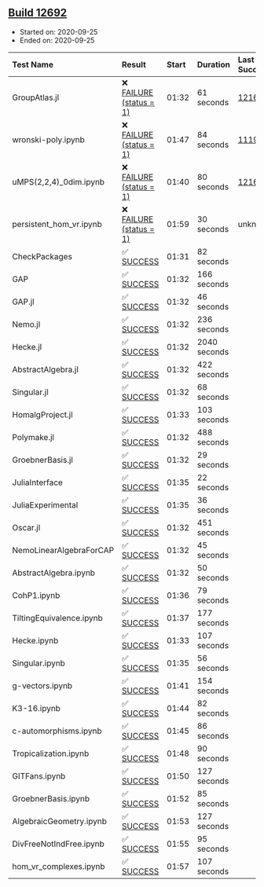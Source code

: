 ## [Build 12692](https://oscarci.mathematik.uni-kl.de/job/oscar/12692/)

* Started on: 2020-09-25
* Ended on: 2020-09-25

| Test Name    | Result | Start | Duration | Last Success | First Failure |
|:-------------|:-------|:------|:---------|:-------------|:--------------|
| GroupAtlas.jl | ❌ [FAILURE (status = 1)](https://oscarci.mathematik.uni-kl.de/job/oscar/12692/artifact/logs/build-12692/GroupAtlas.jl.log) | 01:32 | 61 seconds | [12167](https://oscarci.mathematik.uni-kl.de/job/oscar/12167/) | [12168](https://oscarci.mathematik.uni-kl.de/job/oscar/12168/) |
| wronski-poly.ipynb | ❌ [FAILURE (status = 1)](https://oscarci.mathematik.uni-kl.de/job/oscar/12692/artifact/logs/build-12692/wronski-poly.ipynb.log) | 01:47 | 84 seconds | [11192](https://oscarci.mathematik.uni-kl.de/job/oscar/11192/) | [11193](https://oscarci.mathematik.uni-kl.de/job/oscar/11193/) |
| uMPS(2,2,4)_0dim.ipynb | ❌ [FAILURE (status = 1)](https://oscarci.mathematik.uni-kl.de/job/oscar/12692/artifact/logs/build-12692/uMPS-2-2-4-_0dim.ipynb.log) | 01:40 | 80 seconds | [12167](https://oscarci.mathematik.uni-kl.de/job/oscar/12167/) | [12168](https://oscarci.mathematik.uni-kl.de/job/oscar/12168/) |
| persistent_hom_vr.ipynb | ❌ [FAILURE (status = 1)](https://oscarci.mathematik.uni-kl.de/job/oscar/12692/artifact/logs/build-12692/persistent_hom_vr.ipynb.log) | 01:59 | 30 seconds | unknown | unknown |
| CheckPackages | ✅ [SUCCESS](https://oscarci.mathematik.uni-kl.de/job/oscar/12692/artifact/logs/build-12692/CheckPackages.log) | 01:31 | 82 seconds |  |  |
| GAP | ✅ [SUCCESS](https://oscarci.mathematik.uni-kl.de/job/oscar/12692/artifact/logs/build-12692/GAP.log) | 01:32 | 166 seconds |  |  |
| GAP.jl | ✅ [SUCCESS](https://oscarci.mathematik.uni-kl.de/job/oscar/12692/artifact/logs/build-12692/GAP.jl.log) | 01:32 | 46 seconds |  |  |
| Nemo.jl | ✅ [SUCCESS](https://oscarci.mathematik.uni-kl.de/job/oscar/12692/artifact/logs/build-12692/Nemo.jl.log) | 01:32 | 236 seconds |  |  |
| Hecke.jl | ✅ [SUCCESS](https://oscarci.mathematik.uni-kl.de/job/oscar/12692/artifact/logs/build-12692/Hecke.jl.log) | 01:32 | 2040 seconds |  |  |
| AbstractAlgebra.jl | ✅ [SUCCESS](https://oscarci.mathematik.uni-kl.de/job/oscar/12692/artifact/logs/build-12692/AbstractAlgebra.jl.log) | 01:32 | 422 seconds |  |  |
| Singular.jl | ✅ [SUCCESS](https://oscarci.mathematik.uni-kl.de/job/oscar/12692/artifact/logs/build-12692/Singular.jl.log) | 01:32 | 68 seconds |  |  |
| HomalgProject.jl | ✅ [SUCCESS](https://oscarci.mathematik.uni-kl.de/job/oscar/12692/artifact/logs/build-12692/HomalgProject.jl.log) | 01:33 | 103 seconds |  |  |
| Polymake.jl | ✅ [SUCCESS](https://oscarci.mathematik.uni-kl.de/job/oscar/12692/artifact/logs/build-12692/Polymake.jl.log) | 01:32 | 488 seconds |  |  |
| GroebnerBasis.jl | ✅ [SUCCESS](https://oscarci.mathematik.uni-kl.de/job/oscar/12692/artifact/logs/build-12692/GroebnerBasis.jl.log) | 01:32 | 29 seconds |  |  |
| JuliaInterface | ✅ [SUCCESS](https://oscarci.mathematik.uni-kl.de/job/oscar/12692/artifact/logs/build-12692/JuliaInterface.log) | 01:35 | 22 seconds |  |  |
| JuliaExperimental | ✅ [SUCCESS](https://oscarci.mathematik.uni-kl.de/job/oscar/12692/artifact/logs/build-12692/JuliaExperimental.log) | 01:35 | 36 seconds |  |  |
| Oscar.jl | ✅ [SUCCESS](https://oscarci.mathematik.uni-kl.de/job/oscar/12692/artifact/logs/build-12692/Oscar.jl.log) | 01:32 | 451 seconds |  |  |
| NemoLinearAlgebraForCAP | ✅ [SUCCESS](https://oscarci.mathematik.uni-kl.de/job/oscar/12692/artifact/logs/build-12692/NemoLinearAlgebraForCAP.log) | 01:32 | 45 seconds |  |  |
| AbstractAlgebra.ipynb | ✅ [SUCCESS](https://oscarci.mathematik.uni-kl.de/job/oscar/12692/artifact/logs/build-12692/AbstractAlgebra.ipynb.log) | 01:32 | 50 seconds |  |  |
| CohP1.ipynb | ✅ [SUCCESS](https://oscarci.mathematik.uni-kl.de/job/oscar/12692/artifact/logs/build-12692/CohP1.ipynb.log) | 01:36 | 79 seconds |  |  |
| TiltingEquivalence.ipynb | ✅ [SUCCESS](https://oscarci.mathematik.uni-kl.de/job/oscar/12692/artifact/logs/build-12692/TiltingEquivalence.ipynb.log) | 01:37 | 177 seconds |  |  |
| Hecke.ipynb | ✅ [SUCCESS](https://oscarci.mathematik.uni-kl.de/job/oscar/12692/artifact/logs/build-12692/Hecke.ipynb.log) | 01:33 | 107 seconds |  |  |
| Singular.ipynb | ✅ [SUCCESS](https://oscarci.mathematik.uni-kl.de/job/oscar/12692/artifact/logs/build-12692/Singular.ipynb.log) | 01:35 | 56 seconds |  |  |
| g-vectors.ipynb | ✅ [SUCCESS](https://oscarci.mathematik.uni-kl.de/job/oscar/12692/artifact/logs/build-12692/g-vectors.ipynb.log) | 01:41 | 154 seconds |  |  |
| K3-16.ipynb | ✅ [SUCCESS](https://oscarci.mathematik.uni-kl.de/job/oscar/12692/artifact/logs/build-12692/K3-16.ipynb.log) | 01:44 | 82 seconds |  |  |
| c-automorphisms.ipynb | ✅ [SUCCESS](https://oscarci.mathematik.uni-kl.de/job/oscar/12692/artifact/logs/build-12692/c-automorphisms.ipynb.log) | 01:45 | 86 seconds |  |  |
| Tropicalization.ipynb | ✅ [SUCCESS](https://oscarci.mathematik.uni-kl.de/job/oscar/12692/artifact/logs/build-12692/Tropicalization.ipynb.log) | 01:48 | 90 seconds |  |  |
| GITFans.ipynb | ✅ [SUCCESS](https://oscarci.mathematik.uni-kl.de/job/oscar/12692/artifact/logs/build-12692/GITFans.ipynb.log) | 01:50 | 127 seconds |  |  |
| GroebnerBasis.ipynb | ✅ [SUCCESS](https://oscarci.mathematik.uni-kl.de/job/oscar/12692/artifact/logs/build-12692/GroebnerBasis.ipynb.log) | 01:52 | 85 seconds |  |  |
| AlgebraicGeometry.ipynb | ✅ [SUCCESS](https://oscarci.mathematik.uni-kl.de/job/oscar/12692/artifact/logs/build-12692/AlgebraicGeometry.ipynb.log) | 01:53 | 127 seconds |  |  |
| DivFreeNotIndFree.ipynb | ✅ [SUCCESS](https://oscarci.mathematik.uni-kl.de/job/oscar/12692/artifact/logs/build-12692/DivFreeNotIndFree.ipynb.log) | 01:55 | 95 seconds |  |  |
| hom_vr_complexes.ipynb | ✅ [SUCCESS](https://oscarci.mathematik.uni-kl.de/job/oscar/12692/artifact/logs/build-12692/hom_vr_complexes.ipynb.log) | 01:57 | 107 seconds |  |  |
